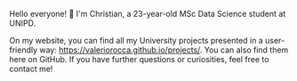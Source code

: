 Hello everyone! 👋
I'm Christian, a 23-year-old MSc Data Science student at UNIPD.

On my website, you can find all my University projects presented in a user-friendly way: https://valeriorocca.github.io/projects/. You can also find them here on GitHub. If you have further questions or curiosities, feel free to contact me!
